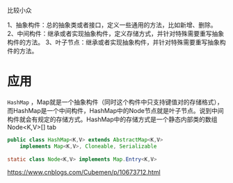 比较小众

1、抽象构件：总的抽象类或者接口，定义一些通用的方法，比如新增、删除。
2、中间构件：继承或者实现抽象构件，定义存储方式，并针对特殊需要重写抽象构件的方法。
3、叶子节点：继承或者实现抽象构件，并针对特殊需要重写抽象构件的方法。







# 应用

`HashMap` ，Map就是一个抽象构件（同时这个构件中只支持键值对的存储格式），而HashMap是一个中间构件，HashMap中的Node节点就是叶子节点。说到中间构件就会有规定的存储方式。HashMap中的存储方式是一个静态内部类的数组Node<K,V>[] tab

```java
public class HashMap<K,V> extends AbstractMap<K,V>
    implements Map<K,V>, Cloneable, Serializable
    
static class Node<K,V> implements Map.Entry<K,V>
```



<https://www.cnblogs.com/Cubemen/p/10673712.html>